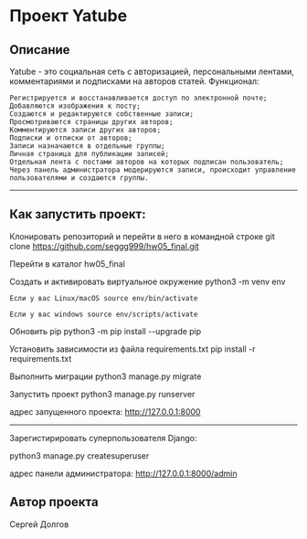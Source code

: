 # Проект Yatube
## Описание

Yatube - это социальная сеть с авторизацией, персональными лентами, комментариями и подписками на авторов статей.
Функционал:

    Регистрируется и восстанавливается доступ по электронной почте;
    Добавляются изображения к посту;
    Создаются и редактируются собственные записи;
    Просмотриваются страницы других авторов;
    Комментируются записи других авторов;
    Подписки и отписки от авторов;
    Записи назначаются в отдельные группы;
    Личная страница для публикации записей;
    Отдельная лента с постами авторов на которых подписан пользователь;
    Через панель администратора модерируются записи, происходит управление пользователями и создаются группы.
    
-------
## Как запустить проект:

Клонировать репозиторий и перейти в него в командной строке git clone https://github.com/seggg999/hw05_final.git

Перейти в каталог hw05_final

Cоздать и активировать виртуальное окружение python3 -m venv env

    Если у вас Linux/macOS source env/bin/activate

    Если у вас windows source env/scripts/activate

Обновить pip python3 -m pip install --upgrade pip

Установить зависимости из файла requirements.txt pip install -r requirements.txt

Выполнить миграции python3 manage.py migrate

Запустить проект python3 manage.py runserver

адрес запущенного проекта: http://127.0.0.1:8000

-----

Зарегистирировать суперпользователя Django:

python3 manage.py createsuperuser

адрес панели администратора: http://127.0.0.1:8000/admin

## Автор проекта

Сергей Долгов
